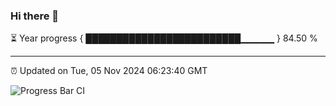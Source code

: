 ### Hi there 👋

⏳ Year progress { █████████████████████████▁▁▁▁▁ } 84.50 %

---

⏰ Updated on Tue, 05 Nov 2024 06:23:40 GMT

![Progress Bar CI](https://github.com/liununu/liununu/workflows/Progress%20Bar%20CI/badge.svg)
